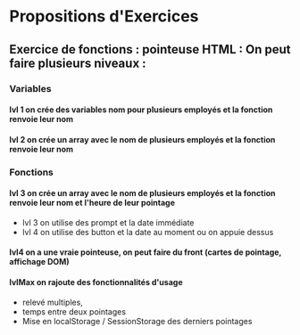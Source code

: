 # Propositions d'Exercices


## Exercice de fonctions : pointeuse HTML : On peut faire plusieurs niveaux : 
### Variables
#### lvl 1 on crée des variables nom pour plusieurs employés et la fonction renvoie leur nom
#### lvl 2 on crée un array avec le nom de plusieurs employés et la fonction renvoie leur nom


### Fonctions
#### lvl 3 on crée un array avec le nom de plusieurs employés et la fonction renvoie leur nom et l'heure de leur pointage
- lvl 3 on utilise des prompt et la date immédiate
- lvl 4 on utilise des button et la date au moment ou on appuie dessus

#### lvl4 on a une vraie pointeuse, on peut faire du front (cartes de pointage, affichage DOM)

#### lvlMax on rajoute des fonctionnalités d'usage
- relevé multiples,
- temps entre deux pointages
- Mise en localStorage / SessionStorage des derniers pointages


